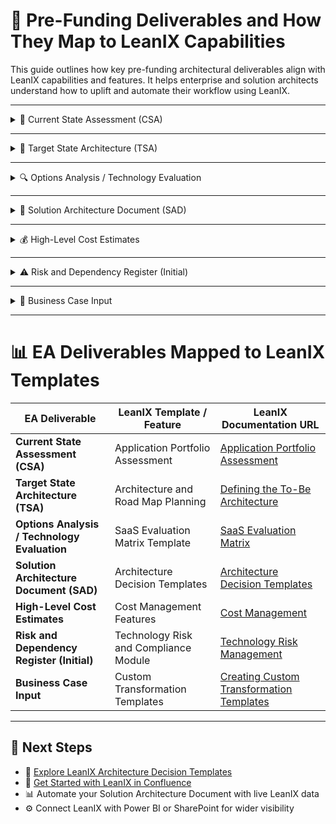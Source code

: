 
# 🧭 Pre-Funding Deliverables and How They Map to LeanIX Capabilities

This guide outlines how key pre-funding architectural deliverables align with LeanIX capabilities and features. It helps enterprise and solution architects understand how to uplift and automate their workflow using LeanIX.

---

<details>
<summary>📌 Current State Assessment (CSA)</summary>

- **Purpose**: Establish architectural baselines and provide visibility into the as-is landscape.

- **Current State Assessment (CSA):** Utilize the Application Portfolio Assessment to evaluate and document the existing IT landscape, identifying areas for optimization and rationalization.

</details>

---

<details>
<summary>🎯 Target State Architecture (TSA)</summary>

- **Purpose**: Communicate desired architecture future state including transformation drivers.

- **Target State Architecture (TSA):** Leverage the Architecture and Road Map Planning to define and visualize the desired future state of the IT architecture, aligning it with business objectives.

</details>

---

<details>
<summary>🔍 Options Analysis / Technology Evaluation</summary>

- **Purpose**: Compare architectural choices (buy vs build, tool X vs Y, integration patterns).

- **Options Analysis / Technology Evaluation:** Use the SaaS Evaluation Matrix Template to systematically compare and assess different technology solutions based on predefined criteria.

</details>

---

<details>
<summary>📘 Solution Architecture Document (SAD)</summary>

- **Purpose**: Describe the solution view (business, data, application, and technology layers).

- **Solution Architecture Document (SAD):** Employ Architecture Decision Templates to document key architectural decisions, ensuring traceability and alignment with enterprise standards.

</details>

---

<details>
<summary>💰 High-Level Cost Estimates</summary>

- **Purpose**: Provide rough-order-magnitude costs to inform business case feasibility.

- **High-Level Cost Estimates:** Utilize the Cost Management features to estimate and track costs associated with applications and IT components, aiding in budgeting and financial planning.

</details>

---

<details>
<summary>⚠️ Risk and Dependency Register (Initial)</summary>

- **Purpose**: Record early architecture risks, assumptions, and dependencies.

- **Risk and Dependency Register (Initial):** Implement the Technology Risk and Compliance Module to identify, assess, and manage risks and dependencies within the IT landscape.

</details>

---

<details>
<summary>📂 Business Case Input</summary>

- **Purpose**: Supply architecture-led inputs to cost-benefit analysis and value definition.

- **Business Case Input:** Create Custom Transformation Templates to model and plan transformation initiatives, providing structured input for business cases.

</details>

---
# 📊 EA Deliverables Mapped to LeanIX Templates

| **EA Deliverable**                     | **LeanIX Template / Feature**                                   | **LeanIX Documentation URL**                                                                                                                                                                                                                           |
|----------------------------------------|-----------------------------------------------------------------|---------------------------------------------------------------------------------------------------------------------------------------------------------------------------------------------------------------------------------------------------------|
| **Current State Assessment (CSA)**     | Application Portfolio Assessment                                | [Application Portfolio Assessment](https://www.leanix.net/en/wiki/apm/application-portfolio-assessment)                                                                                                                                                 |
| **Target State Architecture (TSA)**    | Architecture and Road Map Planning                              | [Defining the To-Be Architecture](https://learning.sap.com/learning-journeys/mastering-your-erp-transformation-with-sap-leanix/defining-the-to-be-architecture)                                                                                         |
| **Options Analysis / Technology Evaluation** | SaaS Evaluation Matrix Template                             | [SaaS Evaluation Matrix](https://www.leanix.net/en/wiki/apm/saas-evaluation)                                                                                                                                                                            |
| **Solution Architecture Document (SAD)** | Architecture Decision Templates                                | [Architecture Decision Templates](https://docs-eam.leanix.net/docs/architecture-decision-templates)                                                                                                                                                    |
| **High-Level Cost Estimates**          | Cost Management Features                                        | [Cost Management](https://docs-eam.leanix.net/docs/cost-management)                                                                                                                                                                                     |
| **Risk and Dependency Register (Initial)** | Technology Risk and Compliance Module                        | [Technology Risk Management](https://docs-eam.leanix.net/docs/deep-dive-technology-risk-management)                                                                                                                                                     |
| **Business Case Input**                | Custom Transformation Templates                                 | [Creating Custom Transformation Templates](https://docs-eam.leanix.net/docs/configuring-transformation-template)                                                                                                                                        |

---

## 🚀 Next Steps

- 📄 [Explore LeanIX Architecture Decision Templates](https://docs-eam.leanix.net/docs/architecture-decision-templates)
- 🔧 [Get Started with LeanIX in Confluence](https://docs-eam.leanix.net/docs/confluence-integration)
- 📊 Automate your Solution Architecture Document with live LeanIX data
- ⚙️ Connect LeanIX with Power BI or SharePoint for wider visibility

